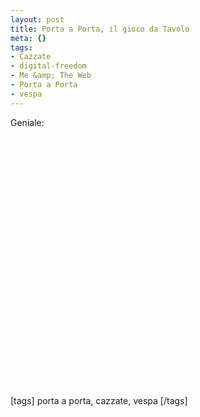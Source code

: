 ```yaml
--- 
layout: post
title: Porta a Porta, il gioco da Tavolo
meta: {}
tags: 
- Cazzate
- digital-freedom
- Me &amp; The Web
- Porta a Porta
- vespa
---
```

Geniale:  
  
<object width="535" height="400"><param name="movie" value="http://www.youtube.com/v/Bkmzd2HQdqc&rel=1"></param><param name="wmode" value="transparent"></param><embed src="http://www.youtube.com/v/Bkmzd2HQdqc&rel=1" type="application/x-shockwave-flash" wmode="transparent" width="535" height="400"></embed></object>  
  
[tags] porta a porta, cazzate, vespa [/tags] 
